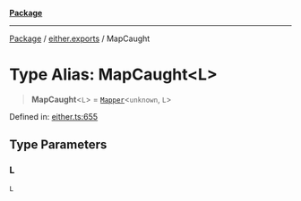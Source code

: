 [**Package**](../../README.md)

***

[Package](../../modules.md) / [either.exports](../README.md) / MapCaught

# Type Alias: MapCaught\<L\>

> **MapCaught**\<`L`\> = [`Mapper`](../../types/type-aliases/Mapper.md)\<`unknown`, `L`\>

Defined in: [either.ts:655](https://github.com/AlexXanderGrib/monads-io/blob/d65e47796764202dffd7314b61c2ea9cedbb26e8/src/either.ts#L655)

## Type Parameters

### L

`L`
